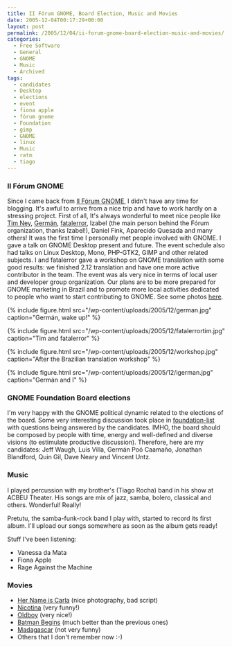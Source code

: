 ```yaml
---
title: II Fórum GNOME, Board Election, Music and Movies
date: 2005-12-04T00:17:29+00:00
layout: post
permalink: /2005/12/04/ii-forum-gnome-board-election-music-and-movies/
categories:
  - Free Software
  - General
  - GNOME
  - Music
  - Archived
tags:
  - candidates
  - Desktop
  - elections
  - event
  - fiona apple
  - fórum gnome
  - Foundation
  - gimp
  - GNOME
  - linux
  - Music
  - ratm
  - tiago
---
```

### II Fórum GNOME

Since I came back from [II Fórum GNOME](http://forumgnome.com.br/2005/), I
didn't have any time for blogging. It's awful to arrive from a nice trip and
have to work hardly on a stressing project. First of all, It's always wonderful
to meet nice people like [Tim Ney](http://www.linuxgreenhouse.org/blog/tim/),
[Germán](http://blogs.gnome.org/gpoo),
[fatalerror](http://blogs.gnome.org/gpastore), Izabel (the main person behind
the Fórum organization, thanks Izabel!), Daniel Fink, Aparecido Quesada and
many others! It was the first time I personally met people involved with GNOME.
I gave a talk on GNOME Desktop present and future. The event schedule also had
talks on Linux Desktop, Mono, PHP-GTK2, GIMP and other related subjects. I and
fatalerror gave a workshop on GNOME translation with some good results: we
finished 2.12 translation and have one more active contributor in the team. The
event was als very nice in terms of local user and developer group
organization. Our plans are to be more prepared for GNOME marketing in Brazil
and to promote more local activities dedicated to people who want to start
contributing to GNOME. See some photos
[here](http://public.fotki.com/libertarios/lucasr/ii_frum_gnome/).

{% include figure.html src="/wp-content/uploads/2005/12/german.jpg"
caption="Germán, wake up!" %}

{% include figure.html src="/wp-content/uploads/2005/12/fatalerrortim.jpg"
caption="Tim and fatalerror" %}

{% include figure.html src="/wp-content/uploads/2005/12/workshop.jpg"
caption="After the Brazilian translation workshop" %}

{% include figure.html src="/wp-content/uploads/2005/12/igerman.jpg"
caption="Germán and I" %}

### GNOME Foundation Board elections

I'm very happy with the GNOME political dynamic related to the elections of the
board. Some very interesting discussion took place in
[foundation-list](http://mail.gnome.org/archives/foundation-list/) with
questions being answered by the candidates. IMHO, the board should be composed
by people with time, energy and well-defined and diverse visions (to estimulate
productive discussion). Therefore, here are my candidates: Jeff Waugh,
Luis Villa, Germán Poó Caamaño, Jonathan Blandford, Quin Gil, Dave Neary and
Vincent Untz.

### Music

I played percussion with my brother's (Tiago Rocha) band in his show at ACBEU
Theater. His songs are mix of jazz, samba, bolero, classical and others.
Wonderful! Really!

Pretutu, the samba-funk-rock band I play with, started to record its first
album. I'll upload our songs somewhere as soon as the album gets ready!

Stuff I've been listening:

  * Vanessa da Mata
  * Fiona Apple
  * Rage Against the Machine

### Movies

  * [Her Name is Carla](http://imdb.com/title/tt0326367/) (nice photography, bad script)
  * [Nicotina](http://imdb.com/title/tt0337930/) (very funny!)
  * [Oldboy](http://imdb.com/title/tt0364569/) (very nice!)
  * [Batman Begins](http://imdb.com/title/tt0372784/) (much better than the previous ones)
  * [Madagascar](http://imdb.com/title/tt0351283/) (not very funny)
  * Others that I don't remember now :-)
